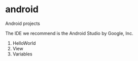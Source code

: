 # android
Android projects

The IDE we recommend is the Android Studio by Google, Inc.

1. HelloWorld
2. View
3. Variables 




